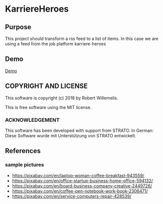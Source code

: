 # KarriereHeroes

## Purpose
This project should transform a rss feed to a list of items. In this case we are using a feed from the job platform karriere-heroes

## Demo
[Demo](https://willi84.github.io/karriere-heroes/karriere-heroes/)

## COPYRIGHT AND LICENSE

This software is copyright (c) 2018 by Robert Willemelis.

This is free software using the MIT license.

### ACKNOWLEDGEMENT

This software has been developed with support from STRATO.
In German: Diese Software wurde mit Unterstützung von STRATO entwickelt.

## References

### sample pictures
* https://pixabay.com/en/laptop-woman-coffee-breakfast-943559/
* https://pixabay.com/en/office-startup-business-home-office-594132/
* https://pixabay.com/en/board-business-company-creative-2449726/
* https://pixabay.com/en/coffee-pen-notebook-work-book-2306471/
* https://pixabay.com/en/service-computers-repair-428539/
